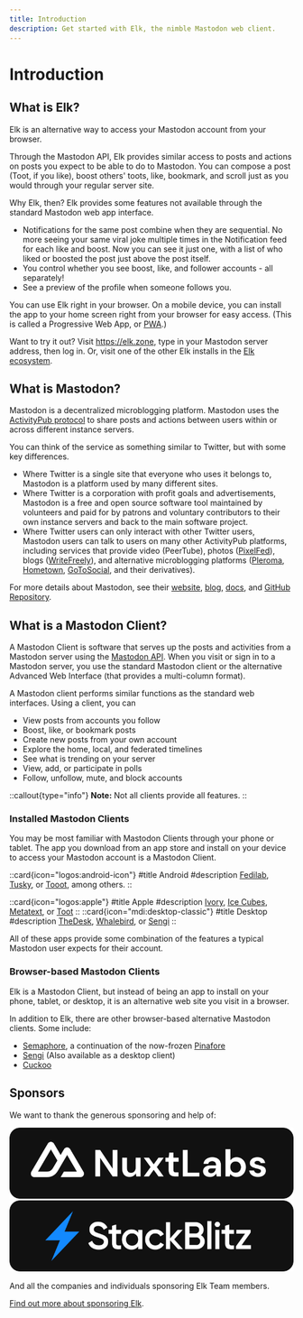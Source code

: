 ```yaml
---
title: Introduction
description: Get started with Elk, the nimble Mastodon web client.
---
```


# Introduction

## What is Elk?

Elk is an alternative way to access your Mastodon account from your browser.

Through the Mastodon API, Elk provides similar access to posts and actions on posts you expect to be able to do to Mastodon.
You can compose a post (Toot, if you like), boost others' toots, like, bookmark, and scroll just as you would through your regular server site.

Why Elk, then?
Elk provides some features not available through the standard Mastodon web app interface.

- Notifications for the same post combine when they are sequential. No more seeing your same viral joke multiple times in the Notification feed for each like and boost. Now you can see it just one, with a list of who liked or boosted the post just above the post itself.
- You control whether you see boost, like, and follower accounts - all separately!
- See a preview of the profile when someone follows you.

You can use Elk right in your browser.
On a mobile device, you can install the app to your home screen right from your browser for easy access.
(This is called a Progressive  Web App, or [PWA](../pwa.md).)

Want to try it out?
Visit https://elk.zone, type in your Mastodon server address, then log in.
Or, visit one of the other Elk installs in the [Elk ecosystem](https://github.com/elk-zone/elk#ecosystem).

## What is Mastodon?

Mastodon is a decentralized microblogging platform.
Mastodon uses the [ActivityPub protocol](https://www.w3.org/TR/activitypub/) to share posts and actions between users within or across different instance servers.

You can think of the service as something similar to Twitter, but with some key differences.

- Where Twitter is a single site that everyone who uses it belongs to, Mastodon is a platform used by many different sites.
- Where Twitter is a corporation with profit goals and advertisements, Mastodon is a free and open source software tool maintained by volunteers and paid for by patrons and voluntary contributors to their own instance servers and back to the main software project.
- Where Twitter users can only interact with other Twitter users, Mastodon users can talk to users on many other ActivityPub platforms, including services that provide video (PeerTube), photos ([PixelFed](https://pixelfed.org/)), blogs ([WriteFreely](https://writefreely.org/)), and alternative microblogging platforms ([Pleroma](https://pleroma.social/), [Hometown](https://github.com/hometown-fork/hometown), [GoToSocial](https://gotosocial.org/), and their derivatives).

For more details about Mastodon, see their [website](https://joinmastodon.org/), [blog](https://blog.joinmastodon.org), [docs](https://docs.joinmastodon.org), and [GitHub Repository](https://github.com/mastodon/mastodon).

## What is a Mastodon Client?

A Mastodon Client is software that serves up the posts and activities from a Mastodon server using the [Mastodon API](https://docs.joinmastodon.org/api/).
When you visit or sign in to a Mastodon server, you use the standard Mastodon client or the alternative Advanced Web Interface (that provides a multi-column format).

A Mastodon client performs similar functions as the standard web interfaces.
Using a client, you can
- View posts from accounts you follow
- Boost, like, or bookmark posts
- Create new posts from your own account
- Explore the home, local, and federated timelines
- See what is trending on your server
- View, add, or participate in polls
- Follow, unfollow, mute, and block accounts

::callout{type="info"}
**Note:** Not all clients provide all features.
::

### Installed Mastodon Clients

You may be most familiar with Mastodon Clients through your phone or tablet.
The app you download from an app store and install on your device to access your Mastodon account is a Mastodon Client.

::card{icon="logos:android-icon"}
#title
Android
#description
[Fedilab](https://fedilab.app/), [Tusky](https://tusky.app/), or [Tooot](https://tooot.app/), among others.
::

::card{icon="logos:apple"}
#title
Apple
#description
[Ivory](https://tapbots.com/ivory/), [Ice Cubes](https://apps.apple.com/us/app/ice-cubes-for-mastodon/id6444915884), [Metatext](https://github.com/metabolist/metatext), or [Toot](https://apps.apple.com/app/toot/id1229021451?ls=1)
::
::card{icon="mdi:desktop-classic"}
#title
Desktop
#description
[TheDesk](https://thedesk.top/en/), [Whalebird](https://whalebird.social/en), or [Sengi](https://nicolasconstant.github.io/sengi/)
::

All of these apps provide some combination of the features a typical Mastodon user expects for their account.

### Browser-based Mastodon Clients

Elk is a Mastodon Client, but instead of being an app to install on your phone, tablet, or desktop, it is an alternative web site you visit in a browser.

In addition to Elk, there are other browser-based alternative Mastodon clients.
Some include:

- [Semaphore](https://semaphore.social/), a continuation of the now-frozen [Pinafore](https://pinafore.social/)
- [Sengi](https://nicolasconstant.github.io/sengi/) (Also available as a desktop client)
- [Cuckoo](https://cuckoo.social)

## Sponsors

We want to thank the generous sponsoring and help of:

[![NuxtLabs](/images/nuxtlabs.svg)](https://nuxtlabs.com/)
[![StackBlitz](/images/stackblitz.svg)](https://stackblitz.com/)

And all the companies and individuals sponsoring Elk Team members.

[Find out more about sponsoring Elk](/guide/sponsoring).
